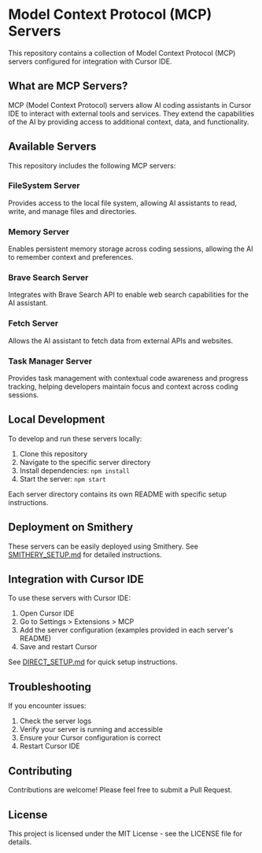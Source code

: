 # Model Context Protocol (MCP) Servers

This repository contains a collection of Model Context Protocol (MCP) servers configured for integration with Cursor IDE.

## What are MCP Servers?

MCP (Model Context Protocol) servers allow AI coding assistants in Cursor IDE to interact with external tools and services. They extend the capabilities of the AI by providing access to additional context, data, and functionality.

## Available Servers

This repository includes the following MCP servers:

### FileSystem Server

Provides access to the local file system, allowing AI assistants to read, write, and manage files and directories.

### Memory Server

Enables persistent memory storage across coding sessions, allowing the AI to remember context and preferences.

### Brave Search Server

Integrates with Brave Search API to enable web search capabilities for the AI assistant.

### Fetch Server

Allows the AI assistant to fetch data from external APIs and websites.

### Task Manager Server

Provides task management with contextual code awareness and progress tracking, helping developers maintain focus and context across coding sessions.

## Local Development

To develop and run these servers locally:

1. Clone this repository
2. Navigate to the specific server directory
3. Install dependencies: `npm install`
4. Start the server: `npm start`

Each server directory contains its own README with specific setup instructions.

## Deployment on Smithery

These servers can be easily deployed using Smithery. See [SMITHERY_SETUP.md](SMITHERY_SETUP.md) for detailed instructions.

## Integration with Cursor IDE

To use these servers with Cursor IDE:

1. Open Cursor IDE
2. Go to Settings > Extensions > MCP
3. Add the server configuration (examples provided in each server's README)
4. Save and restart Cursor

See [DIRECT_SETUP.md](DIRECT_SETUP.md) for quick setup instructions.

## Troubleshooting

If you encounter issues:

1. Check the server logs
2. Verify your server is running and accessible
3. Ensure your Cursor configuration is correct
4. Restart Cursor IDE

## Contributing

Contributions are welcome! Please feel free to submit a Pull Request.

## License

This project is licensed under the MIT License - see the LICENSE file for details.
